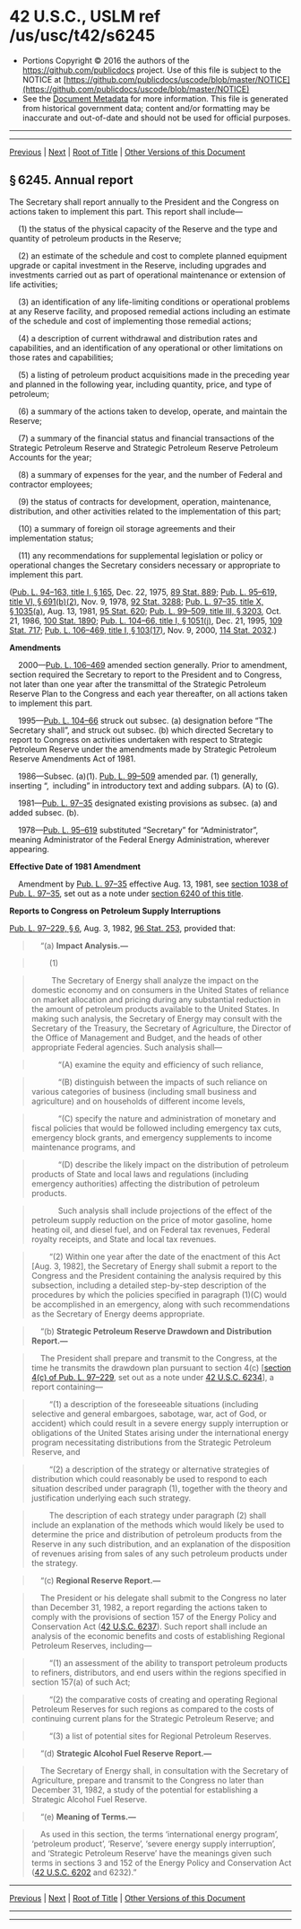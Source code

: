 ---
---

# 42 U.S.C., USLM ref /us/usc/t42/s6245

* Portions Copyright © 2016 the authors of the https://github.com/publicdocs project.
  Use of this file is subject to the NOTICE at [https://github.com/publicdocs/uscode/blob/master/NOTICE](https://github.com/publicdocs/uscode/blob/master/NOTICE)
* See the [Document Metadata](././../../../../../..//README.md) for more information.
  This file is generated from historical government data; content and/or formatting may be inaccurate and out-of-date and should not be used for official purposes.

----------
----------

[Previous](./../../../../../..//us/usc/t42/ch77/schI/ptB/m__us_usc_t42_s6244.md) | [Next](./../../../../../..//us/usc/t42/ch77/schI/ptB/m__us_usc_t42_s6246.md) | [Root of Title](./../../../../../../) | [Other Versions of this Document](https://publicdocs.github.io/go/links?ns=uslm&ref=%2Fus%2Fusc%2Ft42%2Fs6245)

## § 6245. Annual report

The Secretary shall report annually to the President and the Congress on actions taken to implement this part. This report shall include—

    (1) the status of the physical capacity of the Reserve and the type and quantity of petroleum products in the Reserve;

    (2) an estimate of the schedule and cost to complete planned equipment upgrade or capital investment in the Reserve, including upgrades and investments carried out as part of operational maintenance or extension of life activities;

    (3) an identification of any life-limiting conditions or operational problems at any Reserve facility, and proposed remedial actions including an estimate of the schedule and cost of implementing those remedial actions;

    (4) a description of current withdrawal and distribution rates and capabilities, and an identification of any operational or other limitations on those rates and capabilities;

    (5) a listing of petroleum product acquisitions made in the preceding year and planned in the following year, including quantity, price, and type of petroleum;

    (6) a summary of the actions taken to develop, operate, and maintain the Reserve;

    (7) a summary of the financial status and financial transactions of the Strategic Petroleum Reserve and Strategic Petroleum Reserve Petroleum Accounts for the year;

    (8) a summary of expenses for the year, and the number of Federal and contractor employees;

    (9) the status of contracts for development, operation, maintenance, distribution, and other activities related to the implementation of this part;

    (10) a summary of foreign oil storage agreements and their implementation status;

    (11) any recommendations for supplemental legislation or policy or operational changes the Secretary considers necessary or appropriate to implement this part.

([Pub. L. 94–163, title I, § 165][/us/pl/94/163/s165], Dec. 22, 1975, [89 Stat. 889][/us/stat/89/889]; [Pub. L. 95–619, title VI, § 691(b)(2)][/us/pl/95/619/s691/b/2], Nov. 9, 1978, [92 Stat. 3288][/us/stat/92/3288]; [Pub. L. 97–35, title X, § 1035(a)][/us/pl/97/35/s1035/a], Aug. 13, 1981, [95 Stat. 620][/us/stat/95/620]; [Pub. L. 99–509, title III, § 3203][/us/pl/99/509/s3203], Oct. 21, 1986, [100 Stat. 1890][/us/stat/100/1890]; [Pub. L. 104–66, title I, § 1051(j)][/us/pl/104/66/s1051/j], Dec. 21, 1995, [109 Stat. 717][/us/stat/109/717]; [Pub. L. 106–469, title I, § 103(17)][/us/pl/106/469/s103/17], Nov. 9, 2000, [114 Stat. 2032][/us/stat/114/2032].)

 __Amendments__ 

    2000—[Pub. L. 106–469][/us/pl/106/469] amended section generally. Prior to amendment, section required the Secretary to report to the President and to Congress, not later than one year after the transmittal of the Strategic Petroleum Reserve Plan to the Congress and each year thereafter, on all actions taken to implement this part.

    1995—[Pub. L. 104–66][/us/pl/104/66] struck out subsec. (a) designation before “The Secretary shall”, and struck out subsec. (b) which directed Secretary to report to Congress on activities undertaken with respect to Strategic Petroleum Reserve under the amendments made by Strategic Petroleum Reserve Amendments Act of 1981.

    1986—Subsec. (a)(1). [Pub. L. 99–509][/us/pl/99/509] amended par. (1) generally, inserting “, including” in introductory text and adding subpars. (A) to (G).

    1981—[Pub. L. 97–35][/us/pl/97/35] designated existing provisions as subsec. (a) and added subsec. (b).

    1978—[Pub. L. 95–619][/us/pl/95/619] substituted “Secretary” for “Administrator”, meaning Administrator of the Federal Energy Administration, wherever appearing.

 __Effective Date of 1981 Amendment__ 

    Amendment by [Pub. L. 97–35][/us/pl/97/35] effective Aug. 13, 1981, see [section 1038 of Pub. L. 97–35][/us/pl/97/35/s1038], set out as a note under [section 6240 of this title][/us/usc/t42/s6240].

 __Reports to Congress on Petroleum Supply Interruptions__ 

[Pub. L. 97–229, § 6][/us/pl/97/229/s6], Aug. 3, 1982, [96 Stat. 253][/us/stat/96/253], provided that:

>     “(a) __Impact Analysis.—__ 

>         (1)

>          The Secretary of Energy shall analyze the impact on the domestic economy and on consumers in the United States of reliance on market allocation and pricing during any substantial reduction in the amount of petroleum products available to the United States. In making such analysis, the Secretary of Energy may consult with the Secretary of the Treasury, the Secretary of Agriculture, the Director of the Office of Management and Budget, and the heads of other appropriate Federal agencies. Such analysis shall—

>             “(A) examine the equity and efficiency of such reliance,

>             “(B) distinguish between the impacts of such reliance on various categories of business (including small business and agriculture) and on households of different income levels,

>             “(C) specify the nature and administration of monetary and fiscal policies that would be followed including emergency tax cuts, emergency block grants, and emergency supplements to income maintenance programs, and

>             “(D) describe the likely impact on the distribution of petroleum products of State and local laws and regulations (including emergency authorities) affecting the distribution of petroleum products.

>             Such analysis shall include projections of the effect of the petroleum supply reduction on the price of motor gasoline, home heating oil, and diesel fuel, and on Federal tax revenues, Federal royalty receipts, and State and local tax revenues.

>         “(2) Within one year after the date of the enactment of this Act \[Aug. 3, 1982\], the Secretary of Energy shall submit a report to the Congress and the President containing the analysis required by this subsection, including a detailed step-by-step description of the procedures by which the policies specified in paragraph (1)(C) would be accomplished in an emergency, along with such recommendations as the Secretary of Energy deems appropriate.

>     “(b) __Strategic Petroleum Reserve Drawdown and Distribution Report.—__ 

>     The President shall prepare and transmit to the Congress, at the time he transmits the drawdown plan pursuant to section 4(c) \[[section 4(c) of Pub. L. 97–229][/us/pl/97/229/s4/c], set out as a note under [42 U.S.C. 6234][/us/usc/t42/s6234]\], a report containing—

>         “(1) a description of the foreseeable situations (including selective and general embargoes, sabotage, war, act of God, or accident) which could result in a severe energy supply interruption or obligations of the United States arising under the international energy program necessitating distributions from the Strategic Petroleum Reserve, and

>         “(2) a description of the strategy or alternative strategies of distribution which could reasonably be used to respond to each situation described under paragraph (1), together with the theory and justification underlying each such strategy.

>         The description of each strategy under paragraph (2) shall include an explanation of the methods which would likely be used to determine the price and distribution of petroleum products from the Reserve in any such distribution, and an explanation of the disposition of revenues arising from sales of any such petroleum products under the strategy.

>     “(c) __Regional Reserve Report.—__ 

>     The President or his delegate shall submit to the Congress no later than December 31, 1982, a report regarding the actions taken to comply with the provisions of section 157 of the Energy Policy and Conservation Act ([42 U.S.C. 6237][/us/usc/t42/s6237]). Such report shall include an analysis of the economic benefits and costs of establishing Regional Petroleum Reserves, including—

>         “(1) an assessment of the ability to transport petroleum products to refiners, distributors, and end users within the regions specified in section 157(a) of such Act;

>         “(2) the comparative costs of creating and operating Regional Petroleum Reserves for such regions as compared to the costs of continuing current plans for the Strategic Petroleum Reserve; and

>         “(3) a list of potential sites for Regional Petroleum Reserves.

>     “(d) __Strategic Alcohol Fuel Reserve Report.—__ 

>     The Secretary of Energy shall, in consultation with the Secretary of Agriculture, prepare and transmit to the Congress no later than December 31, 1982, a study of the potential for establishing a Strategic Alcohol Fuel Reserve.

>     “(e) __Meaning of Terms.—__ 

>     As used in this section, the terms ‘international energy program’, ‘petroleum product’, ‘Reserve’, ‘severe energy supply interruption’, and ‘Strategic Petroleum Reserve’ have the meanings given such terms in sections 3 and 152 of the Energy Policy and Conservation Act ([42 U.S.C. 6202][/us/usc/t42/s6202] and 6232).”

----------

[Previous](./../../../../../..//us/usc/t42/ch77/schI/ptB/m__us_usc_t42_s6244.md) | [Next](./../../../../../..//us/usc/t42/ch77/schI/ptB/m__us_usc_t42_s6246.md) | [Root of Title](./../../../../../../) | [Other Versions of this Document](https://publicdocs.github.io/go/links?ns=uslm&ref=%2Fus%2Fusc%2Ft42%2Fs6245)

----------
----------

[/us/pl/94/163/s165]: https://publicdocs.github.io/go/links?ns=uslm&ref=%2Fus%2Fpl%2F94%2F163%2Fs165
[/us/stat/89/889]: https://publicdocs.github.io/go/links?ns=uslm&ref=%2Fus%2Fstat%2F89%2F889
[/us/pl/95/619/s691/b/2]: https://publicdocs.github.io/go/links?ns=uslm&ref=%2Fus%2Fpl%2F95%2F619%2Fs691%2Fb%2F2
[/us/stat/92/3288]: https://publicdocs.github.io/go/links?ns=uslm&ref=%2Fus%2Fstat%2F92%2F3288
[/us/pl/97/35/s1035/a]: https://publicdocs.github.io/go/links?ns=uslm&ref=%2Fus%2Fpl%2F97%2F35%2Fs1035%2Fa
[/us/stat/95/620]: https://publicdocs.github.io/go/links?ns=uslm&ref=%2Fus%2Fstat%2F95%2F620
[/us/pl/99/509/s3203]: https://publicdocs.github.io/go/links?ns=uslm&ref=%2Fus%2Fpl%2F99%2F509%2Fs3203
[/us/stat/100/1890]: https://publicdocs.github.io/go/links?ns=uslm&ref=%2Fus%2Fstat%2F100%2F1890
[/us/pl/104/66/s1051/j]: https://publicdocs.github.io/go/links?ns=uslm&ref=%2Fus%2Fpl%2F104%2F66%2Fs1051%2Fj
[/us/stat/109/717]: https://publicdocs.github.io/go/links?ns=uslm&ref=%2Fus%2Fstat%2F109%2F717
[/us/pl/106/469/s103/17]: https://publicdocs.github.io/go/links?ns=uslm&ref=%2Fus%2Fpl%2F106%2F469%2Fs103%2F17
[/us/stat/114/2032]: https://publicdocs.github.io/go/links?ns=uslm&ref=%2Fus%2Fstat%2F114%2F2032
[/us/pl/106/469]: https://publicdocs.github.io/go/links?ns=uslm&ref=%2Fus%2Fpl%2F106%2F469
[/us/pl/104/66]: https://publicdocs.github.io/go/links?ns=uslm&ref=%2Fus%2Fpl%2F104%2F66
[/us/pl/99/509]: https://publicdocs.github.io/go/links?ns=uslm&ref=%2Fus%2Fpl%2F99%2F509
[/us/pl/97/35]: https://publicdocs.github.io/go/links?ns=uslm&ref=%2Fus%2Fpl%2F97%2F35
[/us/pl/95/619]: https://publicdocs.github.io/go/links?ns=uslm&ref=%2Fus%2Fpl%2F95%2F619
[/us/pl/97/35]: https://publicdocs.github.io/go/links?ns=uslm&ref=%2Fus%2Fpl%2F97%2F35
[/us/pl/97/35/s1038]: https://publicdocs.github.io/go/links?ns=uslm&ref=%2Fus%2Fpl%2F97%2F35%2Fs1038
[/us/usc/t42/s6240]: https://publicdocs.github.io/go/links?ns=uslm&ref=%2Fus%2Fusc%2Ft42%2Fs6240
[/us/pl/97/229/s6]: https://publicdocs.github.io/go/links?ns=uslm&ref=%2Fus%2Fpl%2F97%2F229%2Fs6
[/us/stat/96/253]: https://publicdocs.github.io/go/links?ns=uslm&ref=%2Fus%2Fstat%2F96%2F253
[/us/pl/97/229/s4/c]: https://publicdocs.github.io/go/links?ns=uslm&ref=%2Fus%2Fpl%2F97%2F229%2Fs4%2Fc
[/us/usc/t42/s6234]: https://publicdocs.github.io/go/links?ns=uslm&ref=%2Fus%2Fusc%2Ft42%2Fs6234
[/us/usc/t42/s6237]: https://publicdocs.github.io/go/links?ns=uslm&ref=%2Fus%2Fusc%2Ft42%2Fs6237
[/us/usc/t42/s6202]: https://publicdocs.github.io/go/links?ns=uslm&ref=%2Fus%2Fusc%2Ft42%2Fs6202


